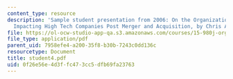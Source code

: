 ```yaml
---
content_type: resource
description: 'Sample student presentation from 2006: On the Organizational Challenges
  Impacting High Tech Companies Post Merger and Acquisition, by Chris Aden.'
file: https://ol-ocw-studio-app-qa.s3.amazonaws.com/courses/15-980j-organizing-for-innovative-product-development-spring-2007/0f26e56e4d3ffc473cc5dfb69fa23763_student4.pdf
file_type: application/pdf
parent_uid: 7958efe4-a200-35f8-b30b-7243c0dd136c
resourcetype: Document
title: student4.pdf
uid: 0f26e56e-4d3f-fc47-3cc5-dfb69fa23763
---
```

